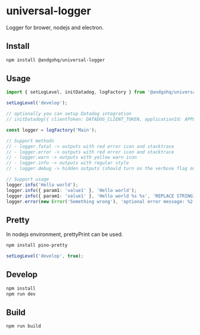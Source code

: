 # universal-logger

Logger for brower, nodejs and electron.

## Install

```sh
npm install @andgohq/universal-logger
```

## Usage

```typescript
import { setLogLevel, initDatadog, logFactory } from '@andgohq/universal-logger';

setLogLevel('develop');

// optionally you can setup Datadog integration
// initDatadog({ clientToken: DATADOG_CLIENT_TOKEN, applicationId: APPLICATION_ID });

const logger = logFactory('Main');

// Support methods
// - logger.fatal -> outputs with red error icon and stacktrace
// - logger.error -> outputs with red error icon and stacktrace
// - logger.warn -> outputs with yellow warn icon
// - logger.info -> outputs with regular style
// - logger.debug -> hidden outputs (should turn on the verbose flag on dev console to see logs)

// Support usage
logger.info('Hello world');
logger.info({ param1: 'value1' }, 'Hello world');
logger.info({ param1: 'value1' }, 'Hello world %s %s', 'REPLACE STRING1', 'REPLACE STRING2');
logger.error(new Error('Something wrong'), 'optional error message: %2', 'REPLACE STRING');

```

## Pretty

In nodejs environment, prettyPrint can be used.

```sh
npm install pino-pretty
```

```typescript
setLogLevel('develop', true);
```

## Develop

```sh
npm install
npm run dev

```

## Build

```sh
npm run build
```
